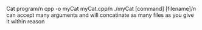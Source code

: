 Cat program/n
cpp -o myCat myCat.cpp/n
./myCat [command] [filename]/n
can accept many arguments and will concatinate as many files as you give it within reason
